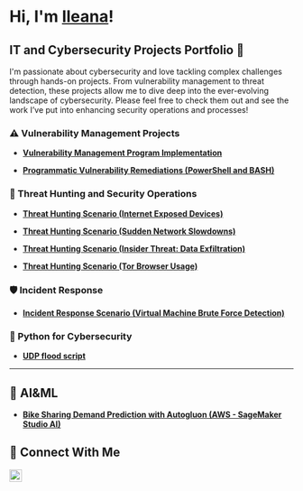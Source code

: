 # Hi, I'm <a href="https://www.linkedin.com/in/ileana-villani/">Ileana</a>! 


## IT and Cybersecurity Projects Portfolio 🔐

I'm passionate about cybersecurity and love tackling complex challenges through hands-on projects. From vulnerability management to threat detection, these projects allow me to dive deep into the ever-evolving landscape of cybersecurity. Please feel free to check them out and see the work I’ve put into enhancing security operations and processes!


### ⚠️ Vulnerability Management Projects

- **[Vulnerability Management Program Implementation](https://github.com/ilevillani/vulnerability-management-program)**
  
- **[Programmatic Vulnerability Remediations (PowerShell and BASH)]()**

### 🚨 Threat Hunting and Security Operations

- **[Threat Hunting Scenario (Internet Exposed Devices)](https://github.com/ilevillani/threat-hunting-internet-exposed-devices)**
  
- **[Threat Hunting Scenario (Sudden Network Slowdowns)](https://github.com/ilevillani/threat-hunting-scenario-sudden-network-slowdowns)**
  
- **[Threat Hunting Scenario (Insider Threat: Data Exfiltration)](https://github.com/ilevillani/threat-hunting-scenario-data-exfiltration)**

- **[Threat Hunting Scenario (Tor Browser Usage)]()**

### 🛡️ Incident Response

- **[Incident Response Scenario (Virtual Machine Brute Force Detection)]()**

### 🐍 Python for Cybersecurity

- **[UDP flood script](https://github.com/ilevillani/pratiche_python/blob/main/W7D1/udp_flood2.py)**

<hr/>

## 🧠 AI&ML

- **[Bike Sharing Demand Prediction with Autogluon (AWS - SageMaker Studio AI)](https://github.com/ilevillani/AWS-AI-ML-/blob/main/autogluon-bike-sharing.ipynb)**

## 🤳 Connect With Me

[<img align="left" alt="___________ | LinkedIn" width="22px" src="https://cdn.jsdelivr.net/npm/simple-icons@v3/icons/linkedin.svg" />][linkedin]

[linkedin]: https://linkedin.com/in/ileana-villani/

<!--
<img width="35" alt="image" src="https://github.com/user-attachments/assets/2f41c7cd-5ea8-4475-b451-a37161b6c3fb"> 
<img width="35" alt="image" src="https://github.com/user-attachments/assets/77649969-9910-4994-8b96-74a116cfb2a8">
-->
